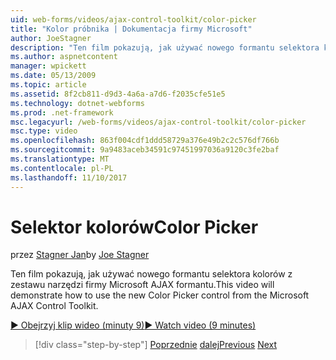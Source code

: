 ```yaml
---
uid: web-forms/videos/ajax-control-toolkit/color-picker
title: "Kolor próbnika | Dokumentacja firmy Microsoft"
author: JoeStagner
description: "Ten film pokazują, jak używać nowego formantu selektora kolorów z zestawu narzędzi firmy Microsoft AJAX formantu."
ms.author: aspnetcontent
manager: wpickett
ms.date: 05/13/2009
ms.topic: article
ms.assetid: 8f2cb811-d9d3-4a6a-a7d6-f2035cfe51e5
ms.technology: dotnet-webforms
ms.prod: .net-framework
msc.legacyurl: /web-forms/videos/ajax-control-toolkit/color-picker
msc.type: video
ms.openlocfilehash: 863f004cdf1ddd58729a376e49b2c2c576df766b
ms.sourcegitcommit: 9a9483aceb34591c97451997036a9120c3fe2baf
ms.translationtype: MT
ms.contentlocale: pl-PL
ms.lasthandoff: 11/10/2017
---
```

<a name="color-picker"></a><span data-ttu-id="91571-103">Selektor kolorów</span><span class="sxs-lookup"><span data-stu-id="91571-103">Color Picker</span></span>
====================
<span data-ttu-id="91571-104">przez [Stagner Jan](https://github.com/JoeStagner)</span><span class="sxs-lookup"><span data-stu-id="91571-104">by [Joe Stagner](https://github.com/JoeStagner)</span></span>

<span data-ttu-id="91571-105">Ten film pokazują, jak używać nowego formantu selektora kolorów z zestawu narzędzi firmy Microsoft AJAX formantu.</span><span class="sxs-lookup"><span data-stu-id="91571-105">This video will demonstrate how to use the new Color Picker control from the Microsoft AJAX Control Toolkit.</span></span>

[<span data-ttu-id="91571-106">&#9654; Obejrzyj klip wideo (minuty 9)</span><span class="sxs-lookup"><span data-stu-id="91571-106">&#9654; Watch video (9 minutes)</span></span>](https://channel9.msdn.com/Blogs/ASP-NET-Site-Videos/color-picker)

>[!div class="step-by-step"]
<span data-ttu-id="91571-107">[Poprzednie](control-extenders.md)
[dalej](combo-box.md)</span><span class="sxs-lookup"><span data-stu-id="91571-107">[Previous](control-extenders.md)
[Next](combo-box.md)</span></span>
